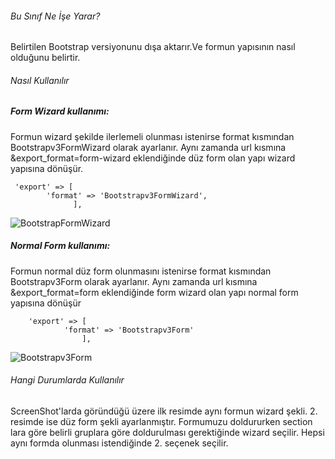 ###### Bu Sınıf Ne İşe Yarar?

Belirtilen Bootstrap versiyonunu dışa aktarır.Ve formun yapısının nasıl olduğunu belirtir.

###### Nasıl Kullanılır

##### Form Wizard kullanımı:

Formun wizard şekilde ilerlemeli olunması istenirse format kısmından Bootstrapv3FormWizard olarak ayarlanır.
Aynı zamanda url kısmına &export_format=form-wizard eklendiğinde düz form olan yapı wizard yapısına dönüşür.
```
 'export' => [
        'format' => 'Bootstrapv3FormWizard',
              ],
```
![BootstrapFormWizard](https://s3.eu-central-1.amazonaws.com/static.testbank.az/uploads/files/15-1619427114-ok-image.png)



##### Normal Form kullanımı:
Formun normal düz form olunmasını istenirse format kısmından Bootstrapv3Form olarak ayarlanır.
Aynı zamanda url kısmına &export_format=form eklendiğinde form wizard olan yapı normal form yapısına dönüşür


```
    'export' => [
            'format' => 'Bootstrapv3Form'
                ],
```

![Bootstrapv3Form](https://s3.eu-central-1.amazonaws.com/static.testbank.az/uploads/files/15-1619427214-ok-image.png)



###### Hangi Durumlarda Kullanılır
ScreenShot'larda göründüğü üzere ilk resimde aynı formun wizard şekli. 2. resimde ise düz form şekli ayarlanmıştır.
Formumuzu doldururken section lara göre belirli gruplara göre doldurulması gerektiğinde wizard seçilir. Hepsi aynı
formda olunması istendiğinde 2. seçenek seçilir.





